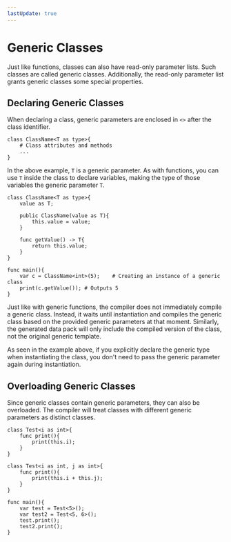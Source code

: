 ```yaml
---
lastUpdate: true
---
```


# Generic Classes

Just like functions, classes can also have read-only parameter lists. Such classes are called generic classes. Additionally, the read-only parameter list grants generic classes some special properties.

## Declaring Generic Classes

When declaring a class, generic parameters are enclosed in `<>` after the class identifier.

```mcfpp
class ClassName<T as type>{
    # Class attributes and methods
    ...
}
```

In the above example, `T` is a generic parameter. As with functions, you can use `T` inside the class to declare variables, making the type of those variables the generic parameter `T`.

```mcfpp
class ClassName<T as type>{
    value as T;
    
    public ClassName(value as T){
        this.value = value;
    }
    
    func getValue() -> T{
        return this.value;
    }
}

func main(){
    var c = ClassName<int>(5);    # Creating an instance of a generic class
    print(c.getValue()); # Outputs 5
}
```

Just like with generic functions, the compiler does not immediately compile a generic class. Instead, it waits until instantiation and compiles the generic class based on the provided generic parameters at that moment. Similarly, the generated data pack will only include the compiled version of the class, not the original generic template.

As seen in the example above, if you explicitly declare the generic type when instantiating the class, you don't need to pass the generic parameter again during instantiation.

## Overloading Generic Classes

Since generic classes contain generic parameters, they can also be overloaded. The compiler will treat classes with different generic parameters as distinct classes.

```mcfpp
class Test<i as int>{
    func print(){
        print(this.i);
    }
}

class Test<i as int, j as int>{
    func print(){
        print(this.i + this.j);
    }
}

func main(){
    var test = Test<5>();
    var test2 = Test<5, 6>();
    test.print();
    test2.print();
}
```
